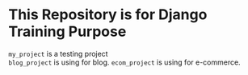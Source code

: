 # This Repository is for Django Training Purpose

`my_project` is a testing project<br/>
`blog_project` is using for blog.
`ecom_project` is using for e-commerce.
